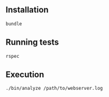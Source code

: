 ## Installation

```shell
bundle
```

## Running tests

```shell
rspec
```

## Execution

```shell
./bin/analyze /path/to/webserver.log
```
